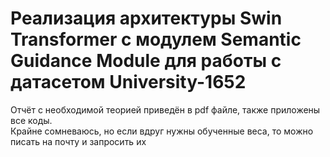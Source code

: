 # Реализация архитектуры Swin Transformer с модулем Semantic Guidance Module для работы с датасетом University-1652  
Отчёт с необходимой теорией приведён в pdf файле, также приложены все коды.  
Крайне сомневаюсь, но если вдруг нужны обученные веса, то можно писать на почту и запросить их

